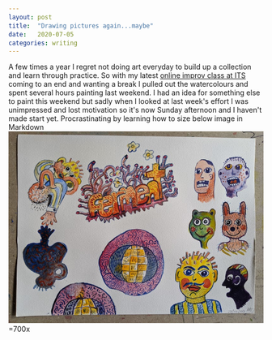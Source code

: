 ```yaml
---
layout: post
title:  "Drawing pictures again...maybe"
date:   2020-07-05
categories: writing
---
```

A few times a year I regret not doing art everyday to build up a collection and learn through practice. So with my latest [online improv class at ITS](https://improvtheatresydney.com.au/) coming to an end and wanting a break I pulled out the watercolours and spent several hours painting last weekend. I had an idea for something else to paint this weekend but sadly when I looked at last week's effort I was unimpressed and lost motivation so it's now Sunday afternoon and I haven't made start yet. Procrastinating by learning how to size below image in Markdown
![First watercolour completed for a while](/assets/images/IMG_20200705_141537.jpg)=700x
